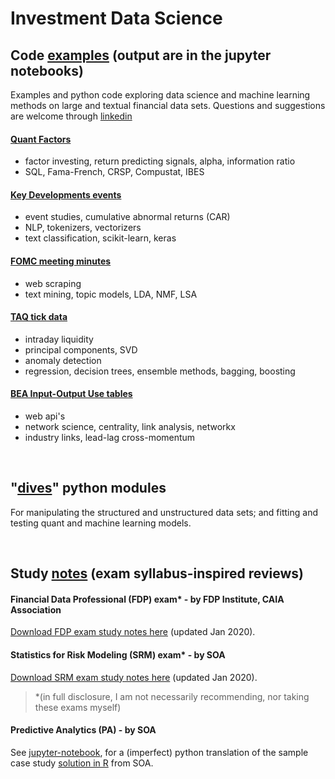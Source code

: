 # Investment Data Science

## Code [examples](examples) (output are in the jupyter notebooks)

Examples and python code exploring data science and machine learning methods
on large and textual financial data sets.  Questions and suggestions are welcome through
[linkedin](https://www.linkedin.com/in/terencelim)

#### [Quant Factors](quant_factors.ipynb)
- factor investing, return predicting signals, alpha, information ratio
- SQL, Fama-French, CRSP, Compustat, IBES

#### [Key Developments events](key_events.ipynb)
- event studies, cumulative abnormal returns (CAR)
- NLP, tokenizers, vectorizers
- text classification, scikit-learn, keras

#### [FOMC meeting minutes](fomc_minutes.ipynb)
- web scraping
- text mining, topic models, LDA, NMF, LSA

#### [TAQ tick data](taq_intraday.ipynb)
- intraday liquidity
- principal components, SVD
- anomaly detection
- regression, decision trees, ensemble methods, bagging, boosting

#### [BEA Input-Output Use tables](bea_iouse.ipynb)
- web api's
- network science, centrality, link analysis, networkx
- industry links, lead-lag cross-momentum

&nbsp;

## "[dives](dives)" python modules

For manipulating the structured and unstructured data sets;
and fitting and testing quant and machine learning models.

&nbsp;

## Study [notes](notes) (exam syllabus-inspired reviews)

#### Financial Data Professional (FDP) exam* - by FDP Institute, CAIA Association
[Download FDP exam study notes here](https://terence-lim.github.io/notes/FDP.pdf) (updated Jan 2020).

#### Statistics for Risk Modeling (SRM) exam* - by SOA
[Download SRM exam study notes here](https://terence-lim.github.io/notes/SRM.pdf) (updated Jan 2020).

> *(in full disclosure, I am not necessarily recommending, nor taking these exams myself)

#### Predictive Analytics (PA) - by SOA
See [jupyter-notebook](notes/exam-pa-hospital-readmission-sample-sol.ipynb),
for a (imperfect) python translation of the sample case study
[solution in R](https://www.soa.org/education/exam-req/edu-exam-pa-detail/) from SOA.
